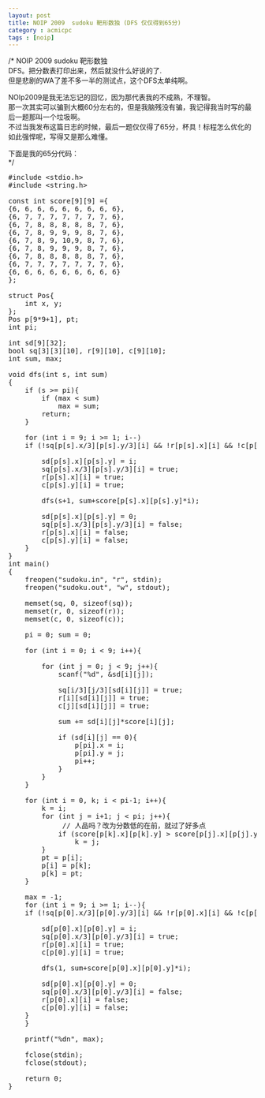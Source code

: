 ```yaml
---
layout: post
title: NOIP 2009  sudoku 靶形数独 (DFS 仅仅得到65分)
category : acmicpc
tags : [noip]
---
```


/* NOIP 2009 sudoku 靶形数独  
DFS。把分数表打印出来，然后就没什么好说的了.  
但是悲剧的WA了差不多一半的测试点，这个DFS太单纯啊。  

NOIp2009是我无法忘记的回忆，因为那代表我的不成熟，不理智。  
那一次其实可以骗到大概60分左右的，但是我脑残没有骗，我记得我当时写的最后一题那叫一个垃圾啊。  
不过当我发布这篇日志的时候，最后一题仅仅得了65分，杯具！标程怎么优化的如此强悍呢，写得又是那么难懂。  

下面是我的65分代码：<!--more-->  
*/  
<pre>#include &lt;stdio.h&gt;  
#include &lt;string.h&gt;  

const int score[9][9] ={  
{6, 6, 6, 6, 6, 6, 6, 6, 6},  
{6, 7, 7, 7, 7, 7, 7, 7, 6},  
{6, 7, 8, 8, 8, 8, 8, 7, 6},  
{6, 7, 8, 9, 9, 9, 8, 7, 6},  
{6, 7, 8, 9, 10,9, 8, 7, 6},  
{6, 7, 8, 9, 9, 9, 8, 7, 6},  
{6, 7, 8, 8, 8, 8, 8, 7, 6},  
{6, 7, 7, 7, 7, 7, 7, 7, 6},  
{6, 6, 6, 6, 6, 6, 6, 6, 6}  
};  

struct Pos{  
    int x, y;  
};  
Pos p[9*9+1], pt;  
int pi;  

int sd[9][32];  
bool sq[3][3][10], r[9][10], c[9][10];  
int sum, max;  

void dfs(int s, int sum)  
{  
    if (s &gt;= pi){  
        if (max &lt; sum)  
            max = sum;  
        return;  
    }  

    for (int i = 9; i &gt;= 1; i--)  
    if (!sq[p[s].x/3][p[s].y/3][i] &amp;&amp; !r[p[s].x][i] &amp;&amp; !c[p[s].y][i]){  

        sd[p[s].x][p[s].y] = i;  
        sq[p[s].x/3][p[s].y/3][i] = true;  
        r[p[s].x][i] = true;  
        c[p[s].y][i] = true;  

        dfs(s+1, sum+score[p[s].x][p[s].y]*i);  

        sd[p[s].x][p[s].y] = 0;  
        sq[p[s].x/3][p[s].y/3][i] = false;  
        r[p[s].x][i] = false;  
        c[p[s].y][i] = false;  
    }  
}  
int main()  
{  
    freopen("sudoku.in", "r", stdin);  
    freopen("sudoku.out", "w", stdout);  

    memset(sq, 0, sizeof(sq));  
    memset(r, 0, sizeof(r));  
    memset(c, 0, sizeof(c));  

    pi = 0; sum = 0;  

    for (int i = 0; i &lt; 9; i++){  

        for (int j = 0; j &lt; 9; j++){  
            scanf("%d", &amp;sd[i][j]);  

            sq[i/3][j/3][sd[i][j]] = true;  
            r[i][sd[i][j]] = true;  
            c[j][sd[i][j]] = true;  

            sum += sd[i][j]*score[i][j];  

            if (sd[i][j] == 0){  
                p[pi].x = i;  
                p[pi].y = j;  
                pi++;  
            }  
        }  
    }  

    for (int i = 0, k; i &lt; pi-1; i++){  
        k = i;  
        for (int j = i+1; j &lt; pi; j++){  
             // 人品吗？改为分数低的在前，就过了好多点  
            if (score[p[k].x][p[k].y] &gt; score[p[j].x][p[j].y])  
                k = j;  
        }  
        pt = p[i];  
        p[i] = p[k];  
        p[k] = pt;  
    }  

    max = -1;  
    for (int i = 9; i &gt;= 1; i--){  
    if (!sq[p[0].x/3][p[0].y/3][i] &amp;&amp; !r[p[0].x][i] &amp;&amp; !c[p[0].y][i]){  

        sd[p[0].x][p[0].y] = i;  
        sq[p[0].x/3][p[0].y/3][i] = true;  
        r[p[0].x][i] = true;  
        c[p[0].y][i] = true;  

        dfs(1, sum+score[p[0].x][p[0].y]*i);  

        sd[p[0].x][p[0].y] = 0;  
        sq[p[0].x/3][p[0].y/3][i] = false;  
        r[p[0].x][i] = false;  
        c[p[0].y][i] = false;  
    }  
    }  

    printf("%dn", max);  

    fclose(stdin);  
    fclose(stdout);  

    return 0;  
}</pre>  
